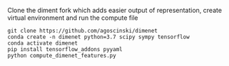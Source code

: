 Clone the diment fork which adds easier output of representation, create virtual environment and run the compute file

    git clone https://github.com/agoscinski/dimenet
    conda create -n dimenet python=3.7 scipy sympy tensorflow
    conda activate dimenet
    pip install tensorflow_addons pyyaml
    python compute_dimenet_features.py

